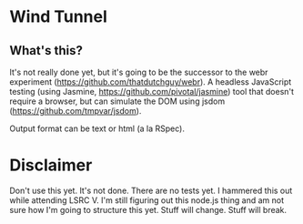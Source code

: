 Wind Tunnel
===========

What's this?
------------

It's not really done yet, but it's going to be the successor to the webr experiment (https://github.com/thatdutchguy/webr).
A headless JavaScript testing (using Jasmine, https://github.com/pivotal/jasmine) tool that doesn't require a browser, but
can simulate the DOM using jsdom (https://github.com/tmpvar/jsdom).

Output format can be text or html (a la RSpec).

Disclaimer
==========

Don't use this yet. It's not done. There are no tests yet. I hammered this out while attending LSRC V. I'm still figuring 
out this node.js thing and am not sure how I'm going to structure this yet. Stuff will change. Stuff will break.
